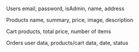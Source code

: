 Users
	email, password, isAdmin, name, address
	
Products
	name, summary, price, image, description
	
Cart
	products, total price, number of items
	
Orders
	user data, products/cart data, date, status
